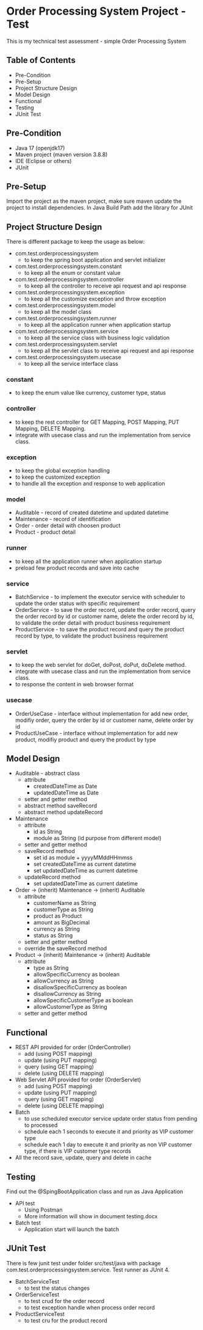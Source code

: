 # Order Processing System Project - Test
This is my technical test assessment - simple Order Processing System

## Table of Contents
- Pre-Condition
- Pre-Setup
- Project Structure Design
- Model Design
- Functional
- Testing
- JUnit Test

## Pre-Condition
- Java 17 (openjdk17)
- Maven project (maven version 3.8.8)
- IDE (Eclipse or others)
- JUnit

## Pre-Setup
Import the project as the maven project, make sure maven update the project to install dependencies.
In Java Build Path add the library for JUnit

## Project Structure Design
There is different package to keep the usage as below:
- com.test.orderprocessingsystem 
	- to keep the spring boot application and servlet initializer
- com.test.orderprocessingsystem.constant 
	- to keep all the enum or constant value
- com.test.orderprocessingsystem.controller 
	- to keep all the controller to receive api request and api response
- com.test.orderprocessingsystem.exception 
	- to keep all the customize exception and throw exception
- com.test.orderprocessingsystem.model 
	- to keep all the model class
- com.test.orderprocessingsystem.runner 
	- to keep all the application runner when application startup
- com.test.orderprocessingsystem.service 
	- to keep all the service class with business logic validation
- com.test.orderprocessingsystem.servlet 
	- to keep all the servlet class to receive api request and api response
- com.test.orderprocessingsystem.usecase 
	- to keep all the service interface class

### constant
- to keep the enum value like currency, customer type, status

### controller
- to keep the rest controller for GET Mapping, POST Mapping, PUT Mapping, DELETE Mapping.
- integrate with usecase class and run the implementation from service class.

### exception
- to keep the global exception handling 
- to keep the customized exception
- to handle all the exception and response to web application

### model
- Auditable - record of created datetime and updated datetime
- Maintenance - record of identification
- Order - order detail with choosen product
- Product - product detail

### runner
- to keep all the application runner when application startup
- preload few product records and save into cache

### service
- BatchService - to implement the executor service with scheduler to update the order status with specific requirement
- OrderService - to save the order record, update the order record, query the order record by id or customer name, delete the order record by id, to validate the order detail with product business requirement
- ProductService - to save the product record and query the product record by type, to validate the product business requirement

### servlet
- to keep the web servlet for doGet, doPost, doPut, doDelete method.
- integrate with usecase class and run the implementation from service class.
- to response the content in web browser format

### usecase
- OrderUseCase - interface without implementation for add new order, modifiy order, query the order by id or customer name, delete order by id
- ProductUseCase - interface without implementation for add new product, modifiy product and query the product by type 

## Model Design
- Auditable - abstract class
	- attribute
		- createdDateTime as Date
		- updatedDateTime as Date
	- setter and getter method
	- abstract method saveRecord
	- abstract method updateRecord
- Maintenance
	- attribute
		- id as String
		- module as String (id purpose from different model)
	- setter and getter method
	- saveRecord method
		- set id as module + yyyyMMddHHmmss
		- set createdDateTime as current datetime
		- set updatedDateTime as current datetime
	- updateRecord method
		- set updatedDateTime as current datetime
- Order -> (inherit) Maintenance -> (inherit) Auditable 
	- attribute
		- customerName as String
		- customerType as String
		- product as Product
		- amount as BigDecimal
		- currency as String
		- status as String
	- setter and getter method
	- override the saveRecord method
- Product -> (inherit) Maintenance -> (inherit) Auditable
	- attribute
		- type as String
		- allowSpecificCurrency as boolean
		- allowCurrency as String
		- disallowSpecificCurrency as boolean
		- disallowCurrency as String
		- allowSpecificCustomerType as boolean
		- allowCustomerType as String
	- setter and getter method

## Functional
- REST API provided for order (OrderController)
	- add (using POST mapping)
	- update (using PUT mapping)
	- query (using GET mapping) 
	- delete (using DELETE mapping)
- Web Servlet API provided for order (OrderServlet)
	- add (using POST mapping)
	- update (using PUT mapping)
	- query (using GET mapping) 
	- delete (using DELETE mapping)
- Batch 
	- to use scheduled executor service update order status from pending to processed 
	- schedule each 1 seconds to execute it and priority as VIP customer type
	- schedule each 1 day to execute it and priority as non VIP customer type, if there is VIP customer type records
- All the record save, update, query and delete in cache

## Testing
Find out the @SpingBootApplication class and run as Java Application
- API test
	- Using Postman
	- More information will show in document testing.docx
- Batch test
	- Application start will launch the batch

## JUnit Test
There is few junit test under folder src/test/java with package com.test.orderprocessingsystem.service. Test runner as JUnit 4.
- BatchServiceTest
	- to test the status changes
- OrderServiceTest
	- to test crud for the order record
	- to test exception handle when process order record
- ProductServiceTest
	- to test cru for the product record

